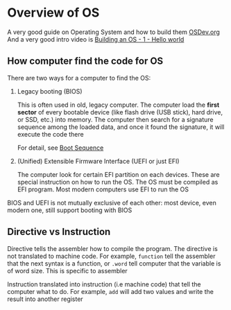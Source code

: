 # Overview of OS

A very good guide on Operating System and how to build them [OSDev.org](https://wiki.osdev.org/Expanded_Main_Page)
And a very good intro video is [Building an OS - 1 - Hello world](https://www.youtube.com/watch?v=9t-SPC7Tczc&list=PLFjM7v6KGMpiH2G-kT781ByCNC_0pKpPN)

## How computer find the code for OS

There are two ways for a computer to find the OS:

1. Legacy booting (BIOS)

    This is often used in old, legacy computer. The computer load the **first sector** of every bootable device (like flash drive (USB stick), hard drive, or SSD, etc.) into memory. The computer then search for a signature sequence among the loaded data, and once it found the signature, it will execute the code there

    For detail, see [Boot Sequence](https://wiki.osdev.org/Boot_Sequence)

2. (Unified) Extensible Firmware Interface (UEFI or just EFI)

    The computer look for certain EFI partition on each devices. These are special instruction on how to run the OS. The OS must be compiled as EFI program. Most modern computers use EFI to run the OS

BIOS and UEFI is not mutually exclusive of each other: most device, even modern one, still support booting with BIOS

## Directive vs Instruction

Directive tells the assembler how to compile the program. The directive is not translated to machine code. For example, `function` tell the assembler that the next syntax is a function, or `.word` tell computer that the variable is of word size. This is specific to assembler

Instruction translated into instruction (i.e machine code) that tell the computer what to do. For example, `add` will add two values and write the result into another register